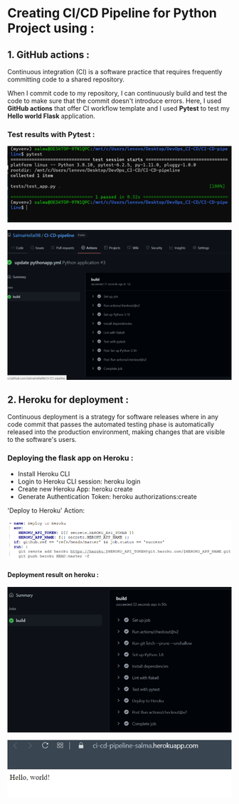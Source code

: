 # Creating CI/CD Pipeline for Python Project using :

## 1. GitHub actions : 

Continuous integration (CI) is a software practice that requires frequently committing code to a shared repository.

When I commit code to my repository, I can continuously build and test the code to make sure that the commit doesn't introduce errors. 
Here, I used **GitHub actions** that offer CI workflow template and I used **Pytest** to test my **Hello world Flask** application.

### Test results with **Pytest** : 

![Test1](./screenshots/devops1.PNG)

![CI](./screenshots/devops3.PNG)


## 2. Heroku for deployment : 

Continuous deployment is a strategy for software releases where in any code commit that passes the automated testing phase is automatically released into the production environment, making changes that are visible to the software's users.

### Deploying the flask app on Heroku : 

* Install Heroku CLI
* Login to Heroku CLI session: heroku login
* Create new Heroku App: heroku create
* Generate Authentication Token: heroku authorizations:create

'Deploy to Heroku' Action:

![heroku_action](./screenshots/heroku_action.PNG)

#### Deployment result on heroku :

![build](./screenshots/deployment.PNG)

![CD](./screenshots/devops4.PNG)
